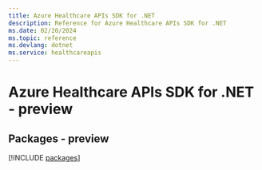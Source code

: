 ```yaml
---
title: Azure Healthcare APIs SDK for .NET
description: Reference for Azure Healthcare APIs SDK for .NET
ms.date: 02/20/2024
ms.topic: reference
ms.devlang: dotnet
ms.service: healthcareapis
---
```

# Azure Healthcare APIs SDK for .NET - preview
## Packages - preview
[!INCLUDE [packages](healthcare-apis-index.md)]